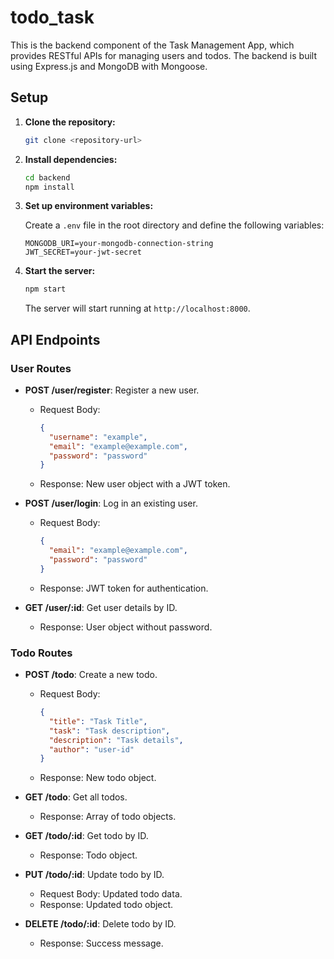 # todo_task
This is the backend component of the Task Management App, which provides RESTful APIs for managing users and todos. The backend is built using Express.js and MongoDB with Mongoose.

## Setup

1. **Clone the repository:**

   ```bash
   git clone <repository-url>
   ```

2. **Install dependencies:**

   ```bash
   cd backend
   npm install
   ```

3. **Set up environment variables:**

   Create a `.env` file in the root directory and define the following variables:

   ```plaintext
   MONGODB_URI=your-mongodb-connection-string
   JWT_SECRET=your-jwt-secret
   ```

4. **Start the server:**

   ```bash
   npm start
   ```

   The server will start running at `http://localhost:8000`.

## API Endpoints

### User Routes

- **POST /user/register**: Register a new user.
  - Request Body:
    ```json
    {
      "username": "example",
      "email": "example@example.com",
      "password": "password"
    }
    ```
  - Response: New user object with a JWT token.

- **POST /user/login**: Log in an existing user.
  - Request Body:
    ```json
    {
      "email": "example@example.com",
      "password": "password"
    }
    ```
  - Response: JWT token for authentication.

- **GET /user/:id**: Get user details by ID.
  - Response: User object without password.

### Todo Routes

- **POST /todo**: Create a new todo.
  - Request Body:
    ```json
    {
      "title": "Task Title",
      "task": "Task description",
      "description": "Task details",
      "author": "user-id"
    }
    ```
  - Response: New todo object.

- **GET /todo**: Get all todos.
  - Response: Array of todo objects.

- **GET /todo/:id**: Get todo by ID.
  - Response: Todo object.

- **PUT /todo/:id**: Update todo by ID.
  - Request Body: Updated todo data.
  - Response: Updated todo object.

- **DELETE /todo/:id**: Delete todo by ID.
  - Response: Success message.

